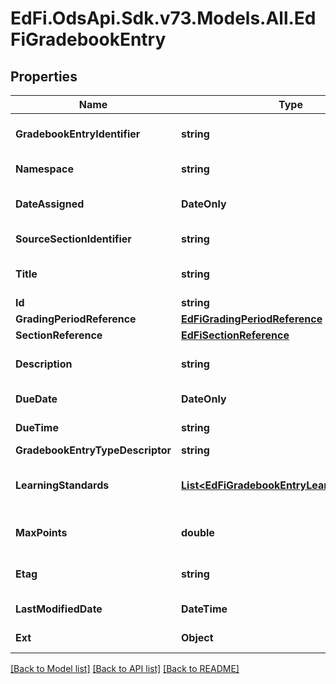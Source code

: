 # EdFi.OdsApi.Sdk.v73.Models.All.EdFiGradebookEntry

## Properties

Name | Type | Description | Notes
------------ | ------------- | ------------- | -------------
**GradebookEntryIdentifier** | **string** | A unique number or alphanumeric code assigned to a gradebook entry by the source system. | 
**Namespace** | **string** | Namespace URI for the source of the gradebook entry. | 
**DateAssigned** | **DateOnly** | The date the assignment, homework, or assessment was assigned or executed. | 
**SourceSectionIdentifier** | **string** | The local identifier assigned to a section. | 
**Title** | **string** | The name or title of the activity to be recorded in the gradebook entry. | 
**Id** | **string** |  | [optional] 
**GradingPeriodReference** | [**EdFiGradingPeriodReference**](EdFiGradingPeriodReference.md) |  | [optional] 
**SectionReference** | [**EdFiSectionReference**](EdFiSectionReference.md) |  | [optional] 
**Description** | **string** | A description of the assignment, homework, or classroom assessment. | [optional] 
**DueDate** | **DateOnly** | The date the assignment, homework, or assessment is due. | [optional] 
**DueTime** | **string** | The time the assignment, homework, or assessment is due. | [optional] 
**GradebookEntryTypeDescriptor** | **string** | The type of the gradebook entry. | [optional] 
**LearningStandards** | [**List&lt;EdFiGradebookEntryLearningStandard&gt;**](EdFiGradebookEntryLearningStandard.md) | An unordered collection of gradebookEntryLearningStandards. LearningStandard(s) associated with the gradebook entry. | [optional] 
**MaxPoints** | **double** | The maximum number of points  that can be earned for the submission. | [optional] 
**Etag** | **string** | A unique system-generated value that identifies the version of the resource. | [optional] 
**LastModifiedDate** | **DateTime** | The date and time the resource was last modified. | [optional] 
**Ext** | **Object** | Extensions to the GradebookEntry entity. | [optional] 

[[Back to Model list]](../../README.md#documentation-for-models) [[Back to API list]](../../README.md#documentation-for-api-endpoints) [[Back to README]](../../README.md)

